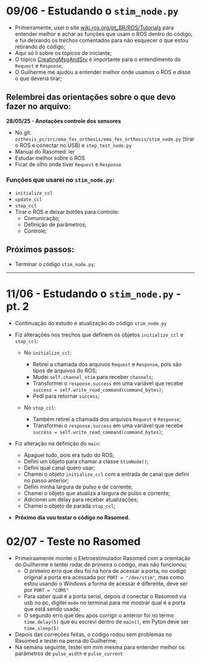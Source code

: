 # 09/06 - Estudando o `stim_node.py`

- Primeiramente, usei o site [wiki.ros.org/pt_BR/ROS/Tutorials](http://wiki.ros.org/pt_BR/ROS/Tutorials) para entender melhor e achar as funções que usam o ROS dentro do código, e fui deixando os trechos comentados para não esquecer o que estou retirando do código;
- Aqui só li sobre os tópicos de iniciante;
- O tópico [CreatingMsgAndSrv](http://wiki.ros.org/pt_BR/ROS/Tutorials/CreatingMsgAndSrv) é importante para o entendimento do `Request` e `Response`;
- O Guilherme me ajudou a entender melhor onde usamos o ROS e disse o que deveria tirar;

## Relembrei das orientações sobre o que devo fazer no arquivo:
**28/05/25 - Anotações controle dos sensores**

- No git: `orthesis_pc/src/ema_fes_orthesis/ema_fes_orthesis/stim_node.py` (tirar o ROS e conectar no USB) e `step_test_node.py`
- Manual do Rasomed: ler
- Estudar melhor sobre o ROS
- Ficar de olho onde tiver `Request` e `Response`

### Funções que usarei no `stim_node.py`:
- `initialize_ccl`
- `update_ccl`
- `stop_ccl`
- Tirar o ROS e deixar botões para controle:
  - Comunicação;
  - Definição de parâmetros;
  - Controle;


## Próximos passos:
- Terminar o código `stim_node.py`;

---

# 11/06 - Estudando o `stim_node.py` - pt. 2

- Continuação do estudo e atualização do código `stim_node.py`
- Fiz alterações nos trechos que definem os objetos `initialize_ccl` e `stop_ccl`:

  - No `initialize_ccl`:
    - Retirei a chamada dos arquivos `Request` e `Response`, pois são tipos de arquivos do ROS;
    - Mudei `self.channel_stim` para receber `channels`;
    - Transformei o `response.success` em uma variável que recebe `success = self.write_read_command(command_bytes)`;
    - Pedi para retornar `success`;

  - No `stop_ccl`:
    - Também retirei a chamada dos arquivos `Request` e `Response`;
    - Transformei o `response.success` em uma variável que recebe `success = self.write_read_command(command_bytes)`;

- Fiz alteração na definição do `main`:
  - Apaguei tudo, pois era tudo do ROS;
  - Defini um objeto para chamar a classe `StimNode()`;
  - Defini qual canal quero usar;
  - Chamei o objeto `initialize_ccl` com a entrada de canal que defini no passo anterior;
  - Defini minha largura de pulso e de corrente;
  - Chamei o objeto que atualiza a largura de pulso e corrente;
  - Adicionei um delay para receber atualizações;
  - Chamei o objeto de parada `stop_ccl`;

- **Próximo dia vou testar o código no Rasomed.**


# 02/07 - Teste no Rasomed

- Primeiraamente montei o Eletroestimulador Rasomed com a orientação do Guilherme e tentei rodar de primeira o código, mas não funcionou;
  - O primeiro erro que deu foi na hora de acessar a porta, no codigo original a porta era acessada por `PORT = "/dev/stim"`, mas como estou usando o Windows a forma de acessar é diferente, deve ser por `PORT = "COM5"`
  - Para saber qual é a porta serial, depois d conectar o Rasomed via usb no pc, digitei `mode` no terminal para me mostrar qual é a porta que está sendo usada;
  - O segundo erro que deu apos corrigir o anterior foi no termo `time.delay(5)` que eu escrevi dentro de `main()`, em Pyton deve ser `time.sleep(5)`
- Depois das correções feitas, o código rodou sem problemas no Rasomed e testei na perna do Guilherme;
- Na semana seguinte, testei em mim mesma para entender melhor os parâmetros de `pulse_width` e `pulse_current`
